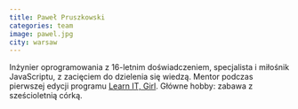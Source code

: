```yaml
---
title: Paweł Pruszkowski
categories: team
image: pawel.jpg
city: warsaw
---
```

Inżynier oprogramowania z 16-letnim doświadczeniem, specjalista i miłośnik JavaScriptu, z zacięciem do dzielenia się wiedzą. Mentor podczas pierwszej edycji programu [Learn IT, Girl](https://www.learnitgirl.com/). Główne hobby: zabawa z sześcioletnią córką.
